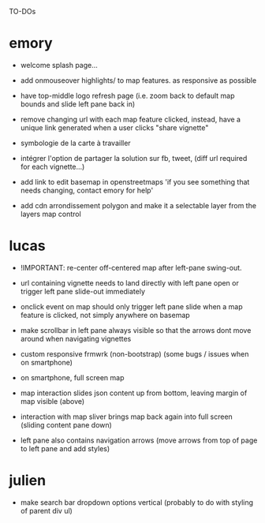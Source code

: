TO-DOs

emory
========================================================================
- welcome splash page...
- add onmouseover highlights/ to map features. as responsive as possible

- have top-middle logo refresh page (i.e. zoom back to default map bounds and slide left pane back in)
- remove changing url with each map feature clicked, instead, have a unique link generated when a user clicks "share vignette"


- symbologie de la carte à travailler

- intégrer l'option de partager la solution sur fb, tweet, (diff url required for each vignette...)

- add link to edit basemap in openstreetmaps 'if you see something that needs changing, contact emory for help'
- add cdn arrondissement polygon and make it a selectable layer from the layers map control

lucas
========================================================================
- !IMPORTANT: re-center off-centered map after left-pane swing-out.
- url containing vignette needs to land directly with left pane open or trigger left pane slide-out immediately
- onclick event on map should only trigger left pane slide when a map feature is clicked, not simply anywhere on basemap
- make scrollbar in left pane always visible so that the arrows dont move around when navigating vignettes

- custom responsive frmwrk (non-bootstrap) (some bugs / issues when on smartphone)
- on smartphone, full screen map
- map interaction slides json content up from bottom, leaving margin of map visible (above)
- interaction with map sliver brings map back again into full screen (sliding content pane down)
- left pane also contains navigation arrows (move arrows from top of page to left pane and add styles)

julien
========================================================================
- make search bar dropdown options vertical (probably to do with styling of parent div ul)




